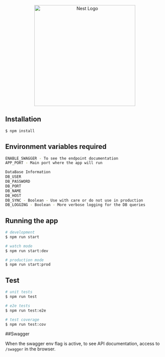 <p align="center">
  <a href="http://nestjs.com/" target="blank"><img src="https://nestjs.com/img/logo_text.svg" width="320" alt="Nest Logo" /></a>
</p>

## Installation

```bash
$ npm install
```

## Environment variables required

```bash
ENABLE_SWAGGER - To see the endpoint documentation
APP_PORT - Main port where the app will run

DataBase Information
DB_USER
DB_PASSWORD
DB_PORT
DB_NAME
DB_HOST
DB_SYNC - Boolean - Use with care or do not use in production
DB_LOGGING - Boolean - More verbose logging for the DB queries
```

## Running the app

```bash
# development
$ npm run start

# watch mode
$ npm run start:dev

# production mode
$ npm run start:prod
```

## Test

```bash
# unit tests
$ npm run test

# e2e tests
$ npm run test:e2e

# test coverage
$ npm run test:cov
```

##Swagger 

When the swagger env flag is active, to see API documentation, access to ``/swagger`` in the browser.
